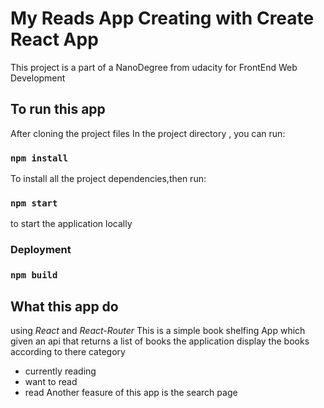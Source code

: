 # My Reads App Creating with Create React App

This project is a part of a NanoDegree from udacity for FrontEnd Web Development

## To run this app

After cloning the project files
In the project directory , you can run:

### `npm install`

To install all the project dependencies,then run:

### `npm start`

to start the application locally

### Deployment

### `npm build`

## What this app do

using _React_ and _React-Router_ This is a simple book shelfing App which given an api that returns a list of books the application display the books according to there category

- currently reading
- want to read
- read
  Another feasure of this app is the search page
